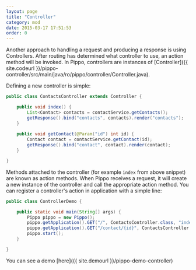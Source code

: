 ```yaml
---
layout: page
title: "Controller"
category: mod
date: 2015-03-17 17:51:53
order: 0
---
```


Another approach to handling a request and producing a response is using Controllers. After routing has determined what controller to use, an action method will be invoked.
In Pippo, controllers are instances of [Controller]({{ site.codeurl }}/pippo-controller/src/main/java/ro/pippo/controller/Controller.java).

Defining a new controller is simple:

```java
public class ContactsController extends Controller {

    public void index() {
		List<Contact> contacts = contactService.getContacts();
		getResponse().bind("contacts", contacts).render("contacts");
    }
    
    public void getContact(@Param("id") int id) {
        Contact contact = contactService.getContact(id);
        getResponse().bind("contact", contact).render(contact);
    }

}
```

Methods attached to the controller (for example `index` from above snippet) are known as action methods. When Pippo receives a request, it will create a new instance of the controller and call the appropriate action method.
You can register a controller's action in application with a simple line:

```java
public class ControllerDemo {

    public static void main(String[] args) {
        Pippo pippo = new Pippo();
        pippo.getApplication().GET("/", ContactsController.class, "index");
        pippo.getApplication().GET("/contact/{id}", ContactsController.class, "getContact");
        pippo.start();
    }

}
```

You can see a demo [here]({{ site.demourl }}/pippo-demo-controller)
